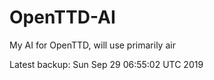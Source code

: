 # OpenTTD-AI
My AI for OpenTTD, will use primarily air

Latest backup: Sun Sep 29 06:55:02 UTC 2019
